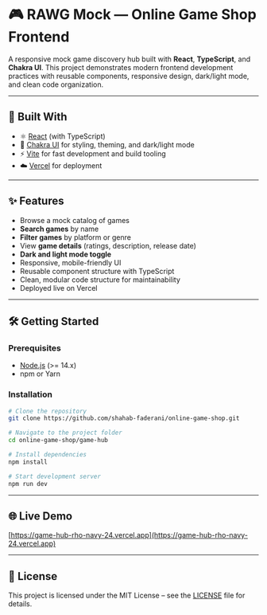 # 🎮 RAWG Mock — Online Game Shop Frontend

A responsive mock game discovery hub built with **React**, **TypeScript**, and **Chakra UI**.
This project demonstrates modern frontend development practices with reusable components, responsive design, dark/light mode, and clean code organization.

---

## 🚀 Built With

* ⚛️ [React](https://reactjs.org/) (with TypeScript)
* 🎨 [Chakra UI](https://chakra-ui.com/) for styling, theming, and dark/light mode
* ⚡ [Vite](https://vitejs.dev/) for fast development and build tooling
* ☁️ [Vercel](https://vercel.com/) for deployment

---

## ✨ Features

* Browse a mock catalog of games
* **Search games** by name
* **Filter games** by platform or genre
* View **game details** (ratings, description, release date)
* **Dark and light mode toggle**
* Responsive, mobile-friendly UI
* Reusable component structure with TypeScript
* Clean, modular code structure for maintainability
* Deployed live on Vercel

---

## 🛠 Getting Started

### Prerequisites

* [Node.js](https://nodejs.org/) (>= 14.x)
* npm or Yarn

### Installation

```bash
# Clone the repository
git clone https://github.com/shahab-faderani/online-game-shop.git

# Navigate to the project folder
cd online-game-shop/game-hub

# Install dependencies
npm install

# Start development server
npm run dev
```

---

## 🌐 Live Demo

[https://game-hub-rho-navy-24.vercel.app](https://game-hub-rho-navy-24.vercel.app)

---

## 📄 License

This project is licensed under the MIT License – see the [LICENSE](LICENSE) file for details.
